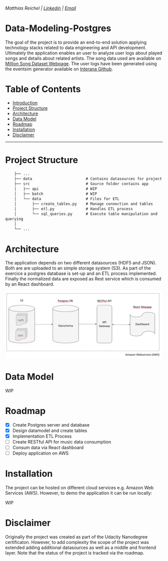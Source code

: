 ###### Matthias Reichel |	[Linkedin](https://www.linkedin.com/in/matthiasreichel/) | [Email](mailto:Matthias.K.Reichel@gmail.com)


# Data-Modeling-Postgres

The goal of the project is to provide an end-to-end solution applying  technology stacks related to data engineering and API
development. Ultimately the application enables an user to analyze user logs about played songs and details about related artists. The song data used are available on 
<a href="http://millionsongdataset.com/pages/getting-dataset/" target="_blank">Million Song Dataset Webpage</a>. 
The user logs have been generated using the eventsim generator available on <a href="https://github.com/Interana/eventsim" target="_blank">Interana Github</a>.  

# Table of Contents

- [Introduction](#introduction)
- [Project Structure](#project-structure)
- [Architecture](#architecture)
- [Data Model](#data-model)
- [Roadmap](#roadmap)
- [Installation](#installation)
- [Disclaimer](#disclaimer)

___


# Project Structure

```Data-Modeling-Postgres
    ├── ...
	├──	data						# Contains datasources for project
    ├── src                     	# Source folder contains app
    │   ├── api         			# WIP
    │   ├── batch         			# WIP
    │   └── data                	# Files for ETL 
    │		├── create_tables.py 	# Manage connection and tables        		
	│		├── etl.py        		# Handles ETL process
	│		└── sql_queries.py		# Execute table manipulation and querying
	│
	└── ...
```

# Architecture

The application depends on two different datasources (HDF5 and JSON). Both are are uploaded to an simple storage system (S3). As part of the exercice a postgres
database is set-up and an ETL process implemented. Finally the normalized data are exposed as Rest service which is consumed by an React dashboard.

![alt Image not available](https://raw.githubusercontent.com/MatthiasReichel/Data-Modeling-Postgres/master/img/Architecture.PNG)

# Data Model

WIP


# Roadmap

- [x] Create Postgres server and database
- [x] Design datamodel and create tables
- [x] Implementation ETL Process
- [ ] Create RESTful API for music data consumption
- [ ] Consum data via React dashboard
- [ ] Deploy application on AWS

# Installation

The project can be hosted on different cloud services e.g. Amazon Web Services (AWS). However, to demo the application it can be run locally:


WIP

# Disclaimer

Originally the project was created as part of the Udacity Nanodegree certificaton. However, to add complexity the scope
of the project was extended adding additional datasources as well as a middle and frontend layer.
Note that the status of the project is tracked via the roadmap.